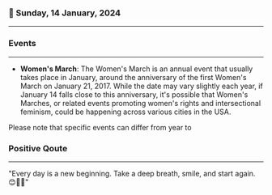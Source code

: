 ### 📅 Sunday, 14 January, 2024
------
### Events
------
- **Women's March**: The Women's March is an annual event that usually takes place in January, around the anniversary of the first Women's March on January 21, 2017. While the date may vary slightly each year, if January 14 falls close to this anniversary, it's possible that Women's Marches, or related events promoting women's rights and intersectional feminism, could be happening across various cities in the USA.
  
Please note that specific events can differ from year to
### Positive Qoute
------
"Every day is a new beginning. Take a deep breath, smile, and start again. 😊🌅🍃"
